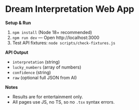 # Dream Interpretation Web App

**Setup & Run**
1. `npm install` (Node 18+ recommended)
2. `npm run dev` — Open http://localhost:3000
3. Test API fixtures: `node scripts/check-fixtures.js`

**API Output**
- `interpretation` (string)
- `lucky_numbers` (array of numbers)
- `confidence` (string)
- `raw` (optional full JSON from AI)

**Notes**
- Results are for entertainment only.
- All pages use JS, no TS, so no `.tsx` syntax errors.
